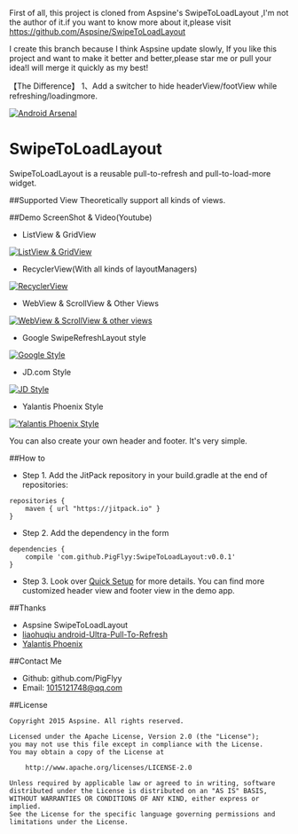 First of all, this project is cloned from Aspsine's SwipeToLoadLayout ,I'm not the author of it.if you want to know more about it,please visit https://github.com/Aspsine/SwipeToLoadLayout

I create this branch because I think Aspsine update slowly, If you like this project and want  to make it better and better,please star me or pull your idea!I will merge it quickly as my best!

【The Difference】
1、Add a switcher to hide headerView/footView while refreshing/loadingmore.


[![Android Arsenal](https://img.shields.io/badge/Android%20Arsenal-SwipeToLoadLayout-brightgreen.svg?style=flat)](http://android-arsenal.com/details/1/2812)
# SwipeToLoadLayout
SwipeToLoadLayout is a reusable pull-to-refresh and pull-to-load-more widget.

##Supported View
Theoretically support all kinds of views.


##Demo ScreenShot & Video(Youtube)
- ListView & GridView

[![ListView & GridView](http://img.youtube.com/vi/ThIKO3vz6Bs/0.jpg)](https://youtu.be/ThIKO3vz6Bs) 

- RecyclerView(With all kinds of layoutManagers)

[![RecyclerView](http://img.youtube.com/vi/ZVYkoi84Vr8/0.jpg)](https://youtu.be/ZVYkoi84Vr8) 

- WebView & ScrollView & Other Views

[![WebView & ScrollView & other views](http://img.youtube.com/vi/RGtWvdrVmGM/0.jpg)](https://youtu.be/RGtWvdrVmGM) 

- Google SwipeRefreshLayout style

[![Google Style](http://img.youtube.com/vi/38NbDiUoXmg/0.jpg)](https://youtu.be/38NbDiUoXmg) 

- JD.com Style

[![JD Style](http://img.youtube.com/vi/QrsZ5nygTp0/0.jpg)](https://youtu.be/QrsZ5nygTp0) 

- Yalantis Phoenix Style

[![Yalantis Phoenix Style](http://img.youtube.com/vi/FAqrzSjt85c/0.jpg)](https://youtu.be/FAqrzSjt85c) 

You can also create your own header and footer. It's very simple.

##How to

- Step 1. Add the JitPack repository in your build.gradle at the end of repositories:
```
repositories {
    maven { url "https://jitpack.io" }
}
```
- Step 2. Add the dependency in the form
```
dependencies {
	compile 'com.github.PigFlyy:SwipeToLoadLayout:v0.0.1'
}
```
- Step 3.
Look over [Quick Setup](https://github.com/PigFlyy/SwipeToLoadLayout/wiki/Quick-Setup) for more details.
You can find more customized header view and footer view in the demo app.

##Thanks
- Aspsine SwipeToLoadLayout
- [liaohuqiu android-Ultra-Pull-To-Refresh](https://github.com/liaohuqiu/android-Ultra-Pull-To-Refresh)
- [Yalantis Phoenix](https://github.com/Yalantis/Phoenix)

##Contact Me
- Github:   github.com/PigFlyy
- Email:    1015121748@qq.com


##License

    Copyright 2015 Aspsine. All rights reserved.

    Licensed under the Apache License, Version 2.0 (the "License");
    you may not use this file except in compliance with the License.
    You may obtain a copy of the License at

        http://www.apache.org/licenses/LICENSE-2.0

    Unless required by applicable law or agreed to in writing, software
    distributed under the License is distributed on an "AS IS" BASIS,
    WITHOUT WARRANTIES OR CONDITIONS OF ANY KIND, either express or implied.
    See the License for the specific language governing permissions and
    limitations under the License.

